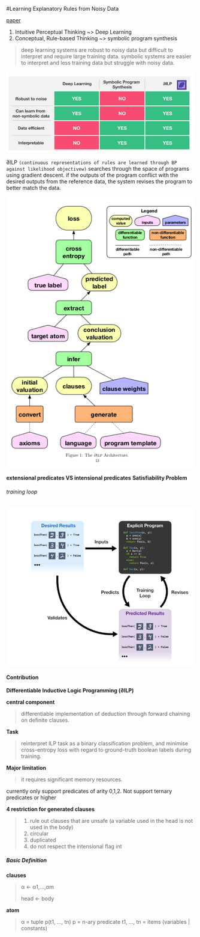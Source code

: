 #Learning Explanatory Rules from Noisy Data

[paper](http://www.jair.org/media/5714/live-5714-10391-jair.pdf)

1. Intuitive Perceptual Thinking ~> Deep Learning
2. Conceptual, Rule-based Thinking ~> symbolic program synthesis 

> deep learning systems are robust to noisy data but difficult to interpret and require large training data.
> symbolic systems are easier to interpret and less training data but struggle with noisy data.

![compare table](./img/alphaILP_compare_table.png)

∂ILP  `(continuous representations of rules are learned through BP against likelihood objectivew)` searches through the space of programs using gradient descent. if the outputs of the program conflict with the desired outputs from the reference data, the system revises the program to better match the data.

![algorithm_structure](./img/algorithm_structure.png)

**extensional predicates VS intensional predicates**
**Satisfiability Problem**

###### training loop
![training loop](./img/training_loop.png)

#### Contribution

**Differentiable Inductive Logic Programming (∂ILP)**

**central component**
> differentiable implementation of deduction through forward chaining on definite clauses.

**Task**
> reinterpret ILP task as a binary classification problem, and minimise cross-entropy loss with regard to ground-truth boolean labels during training.

**Major limitation**
> it requires significant memory resources. 

currently only support predicates of arity 0,1,2. Not support ternary predicates or higher

**4 restriction for generated clauses**
> 1. rule out clauses that are unsafe (a variable used in the head is not used in the body)
> 2. circular
> 3. duplicated
> 4. do not respect the intensional flag int 

##### Basic Definition

**clauses**
> α ← α1,...,αm
> 
> head ← body

**atom**
> α = tuple p(t1, ..., tn)
> p = n-ary predicate
> t1, ..., tn = items (variables | constants)

